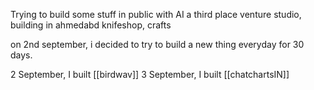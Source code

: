 Trying to build some stuff in public with AI
a third place venture studio, building in ahmedabd
knifeshop, crafts

on 2nd september, i decided to try to build a new thing everyday for 30 days. 

2 September, I built [[birdwav]]
3 September, I built [[chatchartsIN]]

